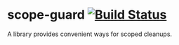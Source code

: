 scope-guard [![Build Status](https://travis-ci.org/yjqww6/scope-guard.svg?branch=master)](https://travis-ci.org/yjqww6/scope-guard)
===========
A library provides convenient ways for scoped cleanups.
